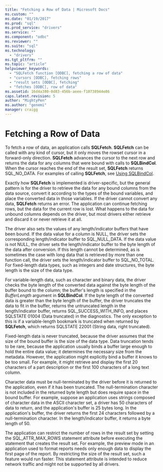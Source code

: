 ```yaml
---
title: "Fetching a Row of Data | Microsoft Docs"
ms.custom: ""
ms.date: "01/19/2017"
ms.prod: "sql"
ms.prod_service: "drivers"
ms.service: ""
ms.component: "odbc"
ms.reviewer: ""
ms.suite: "sql"
ms.technology: 
  - "drivers"
ms.tgt_pltfrm: ""
ms.topic: "article"
helpviewer_keywords: 
  - "SQLFetch function [ODBC], fetching a row of data"
  - "cursors [ODBC], fetching rows"
  - "result sets [ODBC], fetching"
  - "fetches [ODBC], row of data"
ms.assetid: 16d4a380-0d83-456b-aeee-f10738944e86
caps.latest.revision: 5
author: "MightyPen"
ms.author: "genemi"
manager: craigg
---
```

# Fetching a Row of Data
To fetch a row of data, an application calls **SQLFetch**. **SQLFetch** can be called with any kind of cursor, but it only moves the rowset cursor in a forward-only direction. **SQLFetch** advances the cursor to the next row and returns the data for any columns that were bound with calls to **SQLBindCol**. When the cursor reaches the end of the result set, **SQLFetch** returns SQL_NO_DATA. For examples of calling **SQLFetch**, see [Using SQLBindCol](../../../odbc/reference/develop-app/using-sqlbindcol.md).  
  
 Exactly how **SQLFetch** is implemented is driver-specific, but the general pattern is for the driver to retrieve the data for any bound columns from the data source, convert it according to the types of the bound variables, and place the converted data in those variables. If the driver cannot convert any data, **SQLFetch** returns an error. The application can continue fetching rows, but the data for the current row is lost. What happens to the data for unbound columns depends on the driver, but most drivers either retrieve and discard it or never retrieve it at all.  
  
 The driver also sets the values of any length/indicator buffers that have been bound. If the data value for a column is NULL, the driver sets the corresponding length/indicator buffer to SQL_NULL_DATA. If the data value is not NULL, the driver sets the length/indicator buffer to the byte length of the data after conversion. If this length cannot be determined, as is sometimes the case with long data that is retrieved by more than one function call, the driver sets the length/indicator buffer to SQL_NO_TOTAL. For fixed-length data types, such as integers and date structures, the byte length is the size of the data type.  
  
 For variable-length data, such as character and binary data, the driver checks the byte length of the converted data against the byte length of the buffer bound to the column; the buffer's length is specified in the *BufferLength* argument in **SQLBindCol**. If the byte length of the converted data is greater than the byte length of the buffer, the driver truncates the data to fit in the buffer, returns the untruncated length in the length/indicator buffer, returns SQL_SUCCESS_WITH_INFO, and places SQLSTATE 01004 (Data truncated) in the diagnostics. The only exception to this is if a variable-length bookmark is truncated when returned by **SQLFetch**, which returns SQLSTATE 22001 (String data, right truncated).  
  
 Fixed-length data is never truncated, because the driver assumes that the size of the bound buffer is the size of the data type. Data truncation tends to be rare, because the application usually binds a buffer large enough to hold the entire data value; it determines the necessary size from the metadata. However, the application might explicitly bind a buffer it knows to be too small. For example, it might retrieve and display the first 20 characters of a part description or the first 100 characters of a long text column.  
  
 Character data must be null-terminated by the driver before it is returned to the application, even if it has been truncated. The null-termination character is not included in the returned byte length but does require space in the bound buffer. For example, suppose an application uses strings composed of character data in the ASCII character set, a driver has 50 characters of data to return, and the application's buffer is 25 bytes long. In the application's buffer, the driver returns the first 24 characters followed by a null-termination character. In the length/indicator buffer, it returns a byte length of 50.  
  
 The application can restrict the number of rows in the result set by setting the SQL_ATTR_MAX_ROWS statement attribute before executing the statement that creates the result set. For example, the preview mode in an application used to format reports needs only enough data to display the first page of the report. By restricting the size of the result set, such a feature would run faster. This statement attribute is intended to reduce network traffic and might not be supported by all drivers.
